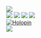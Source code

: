 [![](https://img.shields.io/badge/-MatthieuFelker.me-blue?style=plastic&logo=MetaFilter)](https://matthieufelker.me/)<br/>
[![](https://img.shields.io/badge/--blue?style=social&logo=LinkedIn)](https://www.linkedin.com/in/matthieufelker/)
[![](https://img.shields.io/badge/--blue?style=social&logo=Steam)](https://steamcommunity.com/id/CBNTC1/)
[![](https://img.shields.io/badge/--blue?style=social&logo=Twitter)](https://twitter.com/fattmelker)
[![](https://img.shields.io/badge/--blue?style=social&logo=Discord)](https://discordapp.com/users/globz#6294)
<br/>
[![Holopin](https://holopin.onrender.com/mattman)](https://holopin.io/mattman)
<br/>
[![](https://img.shields.io/badge/-MatthieuFelker@skiff.com-lightgrey?style=plastic&logo=Minutemailer)](mailto:matthieufelker@skiff.com)







